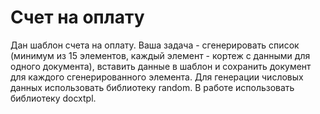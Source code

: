 # Счет на оплату
Дан шаблон счета на оплату. Ваша задача - сгенерировать список (минимум из 15 элементов, каждый элемент - кортеж с данными для одного документа), вставить данные в шаблон и сохранить документ для каждого сгенерированного элемента. Для генерации числовых данных использовать библиотеку random. В работе использовать библиотеку docxtpl.
